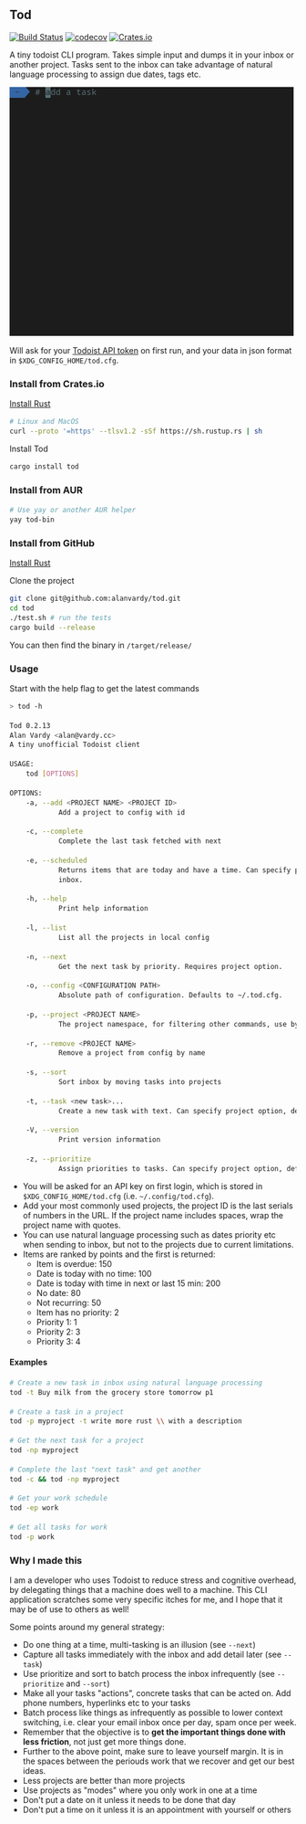 ## Tod

[![Build Status](https://github.com/alanvardy/tod/workflows/ci/badge.svg)](https://github.com/alanvardy/tod) [![codecov](https://codecov.io/gh/alanvardy/tod/branch/master/graph/badge.svg?token=9FBJK1SU0K)](https://codecov.io/gh/alanvardy/tod) [![Crates.io](https://img.shields.io/crates/v/tod.svg)](https://crates.io/crates/tod)

A tiny todoist CLI program. Takes simple input and dumps it in your inbox or another project. Tasks sent to the inbox can take advantage of natural language processing to assign due dates, tags etc.

![Tod](tod.gif)

Will ask for your [Todoist API token](https://todoist.com/prefs/integrations) on first run, and your data in json format in `$XDG_CONFIG_HOME/tod.cfg`.

### Install from Crates.io

[Install Rust](https://www.rust-lang.org/tools/install)

```bash
# Linux and MacOS
curl --proto '=https' --tlsv1.2 -sSf https://sh.rustup.rs | sh
```

Install Tod

```bash
cargo install tod
```

### Install from AUR

```bash
# Use yay or another AUR helper
yay tod-bin
```

### Install from GitHub

[Install Rust](https://www.rust-lang.org/tools/install)

Clone the project

```bash
git clone git@github.com:alanvardy/tod.git
cd tod
./test.sh # run the tests
cargo build --release
```

You can then find the binary in `/target/release/`

### Usage

Start with the help flag to get the latest commands

```bash
> tod -h

Tod 0.2.13
Alan Vardy <alan@vardy.cc>
A tiny unofficial Todoist client

USAGE:
    tod [OPTIONS]

OPTIONS:
    -a, --add <PROJECT NAME> <PROJECT ID>
            Add a project to config with id

    -c, --complete
            Complete the last task fetched with next

    -e, --scheduled
            Returns items that are today and have a time. Can specify project option, defaults to
            inbox.

    -h, --help
            Print help information

    -l, --list
            List all the projects in local config

    -n, --next
            Get the next task by priority. Requires project option.

    -o, --config <CONFIGURATION PATH>
            Absolute path of configuration. Defaults to ~/.tod.cfg.

    -p, --project <PROJECT NAME>
            The project namespace, for filtering other commands, use by itself to list all tasks for the project

    -r, --remove <PROJECT NAME>
            Remove a project from config by name

    -s, --sort
            Sort inbox by moving tasks into projects

    -t, --task <new task>...
            Create a new task with text. Can specify project option, defaults to inbox.

    -V, --version
            Print version information

    -z, --prioritize
            Assign priorities to tasks. Can specify project option, defaults to inbox.
```

- You will be asked for an API key on first login, which is stored in `$XDG_CONFIG_HOME/tod.cfg` (i.e. `~/.config/tod.cfg`).
- Add your most commonly used projects, the project ID is the last serials of numbers in the URL. If the project name includes spaces, wrap the project name with quotes.
- You can use natural language processing such as dates priority etc when sending to inbox, but not to the projects due to current limitations.
- Items are ranked by points and the first is returned:
  - Item is overdue: 150
  - Date is today with no time: 100
  - Date is today with time in next or last 15 min: 200
  - No date: 80
  - Not recurring: 50
  - Item has no priority: 2
  - Priority 1: 1
  - Priority 2: 3
  - Priority 3: 4

#### Examples

```bash
# Create a new task in inbox using natural language processing
tod -t Buy milk from the grocery store tomorrow p1

# Create a task in a project
tod -p myproject -t write more rust \\ with a description

# Get the next task for a project
tod -np myproject

# Complete the last "next task" and get another
tod -c && tod -np myproject

# Get your work schedule
tod -ep work

# Get all tasks for work
tod -p work
```

### Why I made this

I am a developer who uses Todoist to reduce stress and cognitive overhead, by delegating things that a machine does well to a machine. This CLI application scratches some very specific itches for me, and I hope that it may be of use to others as well!

Some points around my general strategy:

- Do one thing at a time, multi-tasking is an illusion (see `--next`)
- Capture all tasks immediately with the inbox and add detail later (see `--task`)
- Use prioritize and sort to batch process the inbox infrequently (see `--prioritize` and `--sort`)
- Make all your tasks "actions", concrete tasks that can be acted on. Add phone numbers, hyperlinks etc to your tasks
- Batch process like things as infrequently as possible to lower context switching, i.e. clear your email inbox once per day, spam once per week.
- Remember that the objective is to **get the important things done with less friction**, not just get more things done.
- Further to the above point, make sure to leave yourself margin. It is in the spaces between the periouds work that we recover and get our best ideas.
- Less projects are better than more projects
- Use projects as "modes" where you only work in one at a time
- Don't put a date on it unless it needs to be done that day
- Don't put a time on it unless it is an appointment with yourself or others
